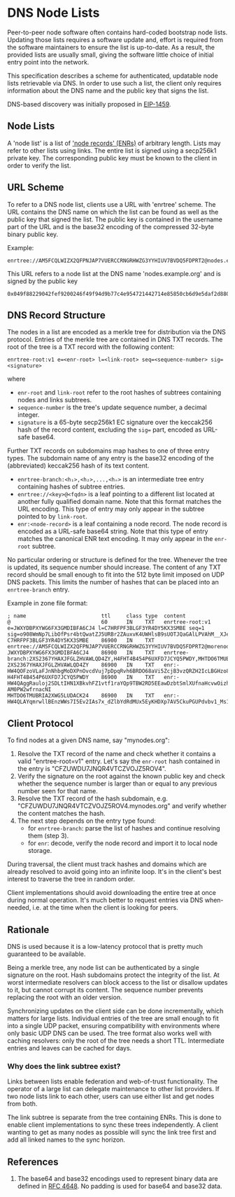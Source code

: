 # DNS Node Lists

Peer-to-peer node software often contains hard-coded bootstrap node lists. Updating those
lists requires a software update and, effort is required from the software maintainers to
ensure the list is up-to-date. As a result, the provided lists are usually small, giving
the software little choice of initial entry point into the network.

This specification describes a scheme for authenticated, updatable node lists retrievable
via DNS. In order to use such a list, the client only requires information about the DNS
name and the public key that signs the list.

DNS-based discovery was initially proposed in [EIP-1459].

## Node Lists

A 'node list' is a list of ['node records' (ENRs)](./enr.md) of arbitrary length. Lists
may refer to other lists using links. The entire list is signed using a secp256k1 private
key. The corresponding public key must be known to the client in order to verify the list.

## URL Scheme

To refer to a DNS node list, clients use a URL with 'enrtree' scheme. The URL contains the
DNS name on which the list can be found as well as the public key that signed the list.
The public key is contained in the username part of the URL and is the base32 encoding of
the compressed 32-byte binary public key.

Example:

    enrtree://AM5FCQLWIZX2QFPNJAP7VUERCCRNGRHWZG3YYHIUV7BVDQ5FDPRT2@nodes.example.org

This URL refers to a node list at the DNS name 'nodes.example.org' and is signed by the
public key

    0x049f88229042fef9200246f49f94d9b77c4e954721442714e85850cb6d9e5daf2d880ea0e53cb3ac1a75f9923c2726a4f941f7d326781baa6380754a360de5c2b6

## DNS Record Structure

The nodes in a list are encoded as a merkle tree for distribution via the DNS protocol.
Entries of the merkle tree are contained in DNS TXT records. The root of the tree is a TXT
record with the following content:

    enrtree-root:v1 e=<enr-root> l=<link-root> seq=<sequence-number> sig=<signature>

where

- `enr-root` and `link-root` refer to the root hashes of subtrees containing nodes and
  links subtrees.
- `sequence-number` is the tree's update sequence number, a decimal integer.
- `signature` is a 65-byte secp256k1 EC signature over the keccak256 hash of the record
  content, excluding the `sig=` part, encoded as URL-safe base64.

Further TXT records on subdomains map hashes to one of three entry types. The subdomain
name of any entry is the base32 encoding of the (abbreviated) keccak256 hash of its text
content.

- `enrtree-branch:<h₁>,<h₂>,...,<hₙ>` is an intermediate tree entry containing hashes of
  subtree entries.
- `enrtree://<key>@<fqdn>` is a leaf pointing to a different list located at another fully
  qualified domain name. Note that this format matches the URL encoding. This type of
  entry may only appear in the subtree pointed to by `link-root`.
- `enr:<node-record>` is a leaf containing a node record. The node record is encoded as a
  URL-safe base64 string. Note that this type of entry matches the canonical ENR text
  encoding. It may only appear in the `enr-root` subtree.

No particular ordering or structure is defined for the tree. Whenever the tree is updated,
its sequence number should increase. The content of any TXT record should be small enough
to fit into the 512 byte limit imposed on UDP DNS packets. This limits the number of
hashes that can be placed into an `enrtree-branch` entry.

Example in zone file format:

    ; name                        ttl     class type  content
    @                             60      IN    TXT   enrtree-root:v1 e=JWXYDBPXYWG6FX3GMDIBFA6CJ4 l=C7HRFPF3BLGF3YR4DY5KX3SMBE seq=1 sig=o908WmNp7LibOfPsr4btQwatZJ5URBr2ZAuxvK4UWHlsB9sUOTJQaGAlLPVAhM__XJesCHxLISo94z5Z2a463gA
    C7HRFPF3BLGF3YR4DY5KX3SMBE    86900   IN    TXT   enrtree://AM5FCQLWIZX2QFPNJAP7VUERCCRNGRHWZG3YYHIUV7BVDQ5FDPRT2@morenodes.example.org
    JWXYDBPXYWG6FX3GMDIBFA6CJ4    86900   IN    TXT   enrtree-branch:2XS2367YHAXJFGLZHVAWLQD4ZY,H4FHT4B454P6UXFD7JCYQ5PWDY,MHTDO6TMUBRIA2XWG5LUDACK24
    2XS2367YHAXJFGLZHVAWLQD4ZY    86900   IN    TXT   enr:-HW4QOFzoVLaFJnNhbgMoDXPnOvcdVuj7pDpqRvh6BRDO68aVi5ZcjB3vzQRZH2IcLBGHzo8uUN3snqmgTiE56CH3AMBgmlkgnY0iXNlY3AyNTZrMaECC2_24YYkYHEgdzxlSNKQEnHhuNAbNlMlWJxrJxbAFvA
    H4FHT4B454P6UXFD7JCYQ5PWDY    86900   IN    TXT   enr:-HW4QAggRauloj2SDLtIHN1XBkvhFZ1vtf1raYQp9TBW2RD5EEawDzbtSmlXUfnaHcvwOizhVYLtr7e6vw7NAf6mTuoCgmlkgnY0iXNlY3AyNTZrMaECjrXI8TLNXU0f8cthpAMxEshUyQlK-AM0PW2wfrnacNI
    MHTDO6TMUBRIA2XWG5LUDACK24    86900   IN    TXT   enr:-HW4QLAYqmrwllBEnzWWs7I5Ev2IAs7x_dZlbYdRdMUx5EyKHDXp7AV5CkuPGUPdvbv1_Ms1CPfhcGCvSElSosZmyoqAgmlkgnY0iXNlY3AyNTZrMaECriawHKWdDRk2xeZkrOXBQ0dfMFLHY4eENZwdufn1S1o

## Client Protocol

To find nodes at a given DNS name, say "mynodes.org":

1. Resolve the TXT record of the name and check whether it contains a valid
   "enrtree-root=v1" entry. Let's say the `enr-root` hash contained in the entry is
   "CFZUWDU7JNQR4VTCZVOJZ5ROV4".
2. Verify the signature on the root against the known public key and check whether the
   sequence number is larger than or equal to any previous number seen for that name.
3. Resolve the TXT record of the hash subdomain, e.g.
   "CFZUWDU7JNQR4VTCZVOJZ5ROV4.mynodes.org" and verify whether the content matches the
   hash.
4. The next step depends on the entry type found:
   - for `enrtree-branch`: parse the list of hashes and continue resolving them (step 3).
   - for `enr`: decode, verify the node record and import it to local node storage.

During traversal, the client must track hashes and domains which are already resolved to
avoid going into an infinite loop. It's in the client's best interest to traverse the tree
in random order.

Client implementations should avoid downloading the entire tree at once during normal
operation. It's much better to request entries via DNS when-needed, i.e. at the time when
the client is looking for peers.

## Rationale

DNS is used because it is a low-latency protocol that is pretty much guaranteed to be
available.

Being a merkle tree, any node list can be authenticated by a single signature on the root.
Hash subdomains protect the integrity of the list. At worst intermediate resolvers can
block access to the list or disallow updates to it, but cannot corrupt its content. The
sequence number prevents replacing the root with an older version.

Synchronizing updates on the client side can be done incrementally, which matters for
large lists. Individual entries of the tree are small enough to fit into a single UDP
packet, ensuring compatibility with environments where only basic UDP DNS can be used. The
tree format also works well with caching resolvers: only the root of the tree needs a
short TTL. Intermediate entries and leaves can be cached for days.

### Why does the link subtree exist?

Links between lists enable federation and web-of-trust functionality. The operator of a
large list can delegate maintenance to other list providers. If two node lists link to
each other, users can use either list and get nodes from both.

The link subtree is separate from the tree containing ENRs. This is done to enable client
implementations to sync these trees independently. A client wanting to get as many nodes
as possible will sync the link tree first and add all linked names to the sync horizon.

## References

1. The base64 and base32 encodings used to represent binary data are defined in [RFC
   4648]. No padding is used for base64 and base32 data.

[EIP-1459]: https://eips.ethereum.org/EIPS/eip-1459
[RFC 4648]: https://tools.ietf.org/html/rfc4648
